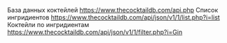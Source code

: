 База данных коктейлей https://www.thecocktaildb.com/api.php
Список ингридиентов https://www.thecocktaildb.com/api/json/v1/1/list.php?i=list
Коктейли по ингридиентам https://www.thecocktaildb.com/api/json/v1/1/filter.php?i=Gin